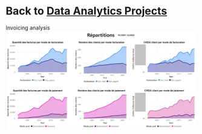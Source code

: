 # **Back to [Data Analytics Projects](<../../README.md>)**


Invoicing analysis\
![](<Statistique de facturation.JPG>)